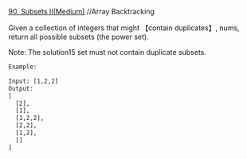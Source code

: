 [90. Subsets II(Medium)](https://leetcode.com/problems/subsets-ii)
//Array Backtracking

Given a collection of integers that might 【contain duplicates】, nums, return all possible subsets (the power set).

Note: The solution15 set must not contain duplicate subsets.

```html
Example:

Input: [1,2,2]
Output:
[
  [2],
  [1],
  [1,2,2],
  [2,2],
  [1,2],
  []
]
```
